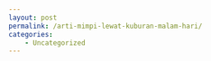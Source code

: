 ```yaml
---
layout: post
permalink: /arti-mimpi-lewat-kuburan-malam-hari/
categories:
    - Uncategorized
---
```


